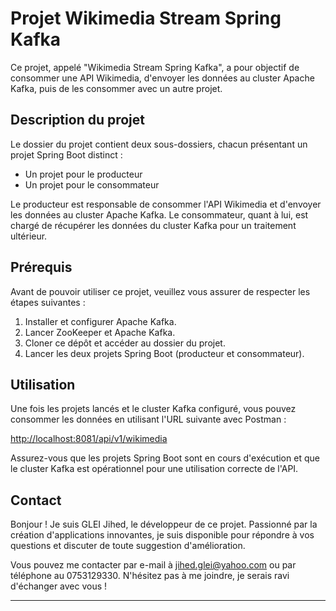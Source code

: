 # Projet Wikimedia Stream Spring Kafka

Ce projet, appelé "Wikimedia Stream Spring Kafka", a pour objectif de consommer une API Wikimedia, d'envoyer les données au cluster Apache Kafka, puis de les consommer avec un autre projet.

## Description du projet

Le dossier du projet contient deux sous-dossiers, chacun présentant un projet Spring Boot distinct :
- Un projet pour le producteur
- Un projet pour le consommateur

Le producteur est responsable de consommer l'API Wikimedia et d'envoyer les données au cluster Apache Kafka. Le consommateur, quant à lui, est chargé de récupérer les données du cluster Kafka pour un traitement ultérieur.

## Prérequis

Avant de pouvoir utiliser ce projet, veuillez vous assurer de respecter les étapes suivantes :

1. Installer et configurer Apache Kafka.
2. Lancer ZooKeeper et Apache Kafka.
3. Cloner ce dépôt et accéder au dossier du projet.
4. Lancer les deux projets Spring Boot (producteur et consommateur).

## Utilisation

Une fois les projets lancés et le cluster Kafka configuré, vous pouvez consommer les données en utilisant l'URL suivante avec Postman :

[http://localhost:8081/api/v1/wikimedia](http://localhost:8081/api/v1/wikimedia)

Assurez-vous que les projets Spring Boot sont en cours d'exécution et que le cluster Kafka est opérationnel pour une utilisation correcte de l'API.

## Contact

Bonjour ! Je suis GLEI Jihed, le développeur de ce projet. Passionné par la création d'applications innovantes, je suis disponible pour répondre à vos questions et discuter de toute suggestion d'amélioration.

Vous pouvez me contacter par e-mail à jihed.glei@yahoo.com ou par téléphone au 0753129330. N'hésitez pas à me joindre, je serais ravi d'échanger avec vous !

---
